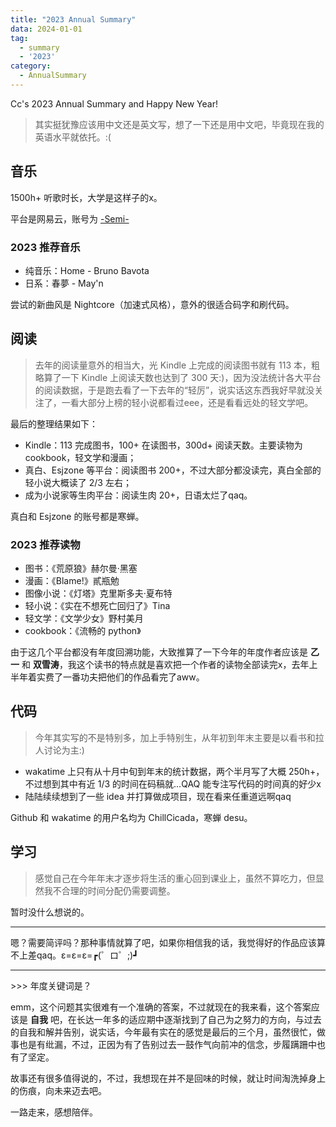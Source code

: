 ```yaml
---
title: "2023 Annual Summary"
data: 2024-01-01
tag:
  - summary
  - '2023'
category: 
  - AnnualSummary
---
```


Cc's 2023 Annual Summary and Happy New Year!

<!-- more -->

> 其实挺犹豫应该用中文还是英文写，想了一下还是用中文吧，毕竟现在我的英语水平就依托。:(

## 音乐

1500h+ 听歌时长，大学是这样子的x。

平台是网易云，账号为 [-Semi-](https://music.163.com/#/user/home?id=1403030074)

### 2023 推荐音乐

- 纯音乐：Home - Bruno Bavota
- 日系：春夢 - May'n

尝试的新曲风是 Nightcore（加速式风格），意外的很适合码字和刷代码。

## 阅读

> 去年的阅读量意外的相当大，光 Kindle 上完成的阅读图书就有 113 本，粗略算了一下 Kindle 上阅读天数也达到了 300 天:)，因为没法统计各大平台的阅读数据，于是跑去看了一下去年的“轻厉”，说实话这东西我好早就没关注了，一看大部分上榜的轻小说都看过eee，还是看看远处的轻文学吧。

最后的整理结果如下：

- Kindle：113 完成图书，100+ 在读图书，300d+ 阅读天数。主要读物为 cookbook，轻文学和漫画；
- 真白、Esjzone 等平台：阅读图书 200+，不过大部分都没读完，真白全部的轻小说大概读了 2/3 左右；
- 成为小说家等生肉平台：阅读生肉 20+，日语太烂了qaq。

真白和 Esjzone 的账号都是寒蝉。

### 2023 推荐读物

- 图书：《荒原狼》赫尔曼·黑塞
- 漫画：《Blame!》貳瓶勉
- 图像小说：《灯塔》克里斯多夫·夏布特
- 轻小说：《实在不想死亡回归了》Tina
- 轻文学：《文学少女》野村美月
- cookbook：《流畅的 python》

由于这几个平台都没有年度回溯功能，大致推算了一下今年的年度作者应该是 **乙一** 和 **双雪涛**，我这个读书的特点就是喜欢把一个作者的读物全部读完x，去年上半年着实费了一番功夫把他们的作品看完了aww。

## 代码

> 今年其实写的不是特别多，加上手特别生，从年初到年末主要是以看书和拉人讨论为主:)

- wakatime 上只有从十月中旬到年末的统计数据，两个半月写了大概 250h+，不过想到其中有近 1/3 的时间在码稿就...QAQ 能专注写代码的时间真的好少x
- 陆陆续续想到了一些 idea 并打算做成项目，现在看来任重道远啊qaq

Github 和 wakatime 的用户名均为 ChillCicada，寒蝉 desu。

## 学习

> 感觉自己在今年年末才逐步将生活的重心回到课业上，虽然不算吃力，但显然我不合理的时间分配仍需要调整。

暂时没什么想说的。

---

嗯？需要简评吗？那种事情就算了吧，如果你相信我的话，我觉得好的作品应该算不上差qaq。ε=ε=ε=┏(゜ロ゜;)┛

---

\>\>\> 年度关键词是？

emm，这个问题其实很难有一个准确的答案，不过就现在的我来看，这个答案应该是 **自我** 吧，在长达一年多的适应期中逐渐找到了自己为之努力的方向，与过去的自我和解并告别，说实话，今年最有实在的感觉是最后的三个月，虽然很忙，做事也是有纰漏，不过，正因为有了告别过去一鼓作气向前冲的信念，步履蹒跚中也有了坚定。

故事还有很多值得说的，不过，我想现在并不是回味的时候，就让时间淘洗掉身上的伤痕，向未来迈去吧。

一路走来，感想陪伴。
